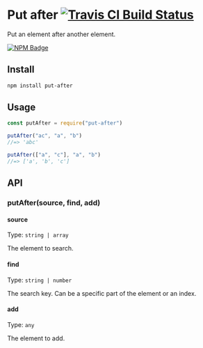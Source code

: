 # Put after [![Travis CI Build Status](https://img.shields.io/travis/com/Richienb/put-after/master.svg?style=for-the-badge)](https://travis-ci.com/Richienb/put-after)

Put an element after another element.

[![NPM Badge](https://nodei.co/npm/put-after.png)](https://npmjs.com/package/put-after)

## Install

```sh
npm install put-after
```

## Usage

```js
const putAfter = require("put-after")

putAfter("ac", "a", "b")
//=> 'abc'

putAfter(["a", "c"], "a", "b")
//=> ['a', 'b', 'c']
```

## API

### putAfter(source, find, add)

#### source

Type: `string | array`

The element to search.

#### find

Type: `string | number`

The search key. Can be a specific part of the element or an index.

#### add

Type: `any`

The element to add.
